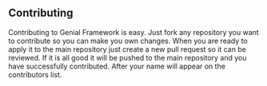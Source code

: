Contributing
------------
Contributing to Genial Framework is easy. Just fork any repository you want to contribute so you can make you own changes. When you are ready to apply it to the main repository just create a new pull request so it can be reviewed. If it is all good it will be pushed to the main repository and you have successfully contributed. After your name will appear on the contributors list.


